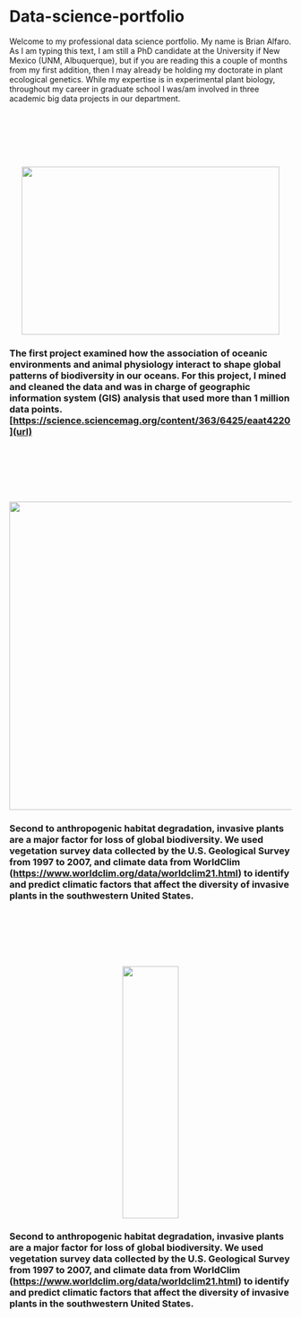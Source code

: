 # Data-science-portfolio

Welcome to my professional data science portfolio. My name is Brian Alfaro. As I am typing this text, I am still a PhD candidate at the University if New Mexico (UNM, Albuquerque), but if you are reading this a couple of months from my first addition, then I may already be holding my doctorate in plant ecological genetics. While my expertise is in experimental plant biology, throughout my career in graduate school I was/am involved in three academic big data projects in our department. <br />

<br />
<br />
<br />
<br />
<br />

<p align="center">
  <img width="460" height="300" src="https://user-images.githubusercontent.com/70289096/91776582-e78d8280-ebaa-11ea-9d67-73399dc032a3.png">
</p>

### The first project examined how the association of oceanic environments and animal physiology interact to shape global patterns of biodiversity in our oceans. For this project, I mined and cleaned the data and was in charge of geographic information system (GIS) analysis that used more than 1 million data points. [https://science.sciencemag.org/content/363/6425/eaat4220](url)

<br />
<br />
<br />
<br />
<br />

<p align="center">
  <img width="730" height="550" src="https://user-images.githubusercontent.com/70289096/91776786-67b3e800-ebab-11ea-910b-d36aad524a10.png">
</p>

### Second to anthropogenic habitat degradation, invasive plants are a major factor for loss of global biodiversity. We used vegetation survey data collected by the U.S. Geological Survey from 1997 to 2007, and climate data from WorldClim (https://www.worldclim.org/data/worldclim21.html) to identify and predict climatic factors that affect the diversity of invasive plants in the southwestern United States.

<br />
<br />
<br />
<br />
<br />

<p align="center">
  <img width="100" height="450" src="https://user-images.githubusercontent.com/70289096/91903551-a35cb980-ec60-11ea-93a3-2bf319eaa6f0.png">
</p>

### Second to anthropogenic habitat degradation, invasive plants are a major factor for loss of global biodiversity. We used vegetation survey data collected by the U.S. Geological Survey from 1997 to 2007, and climate data from WorldClim (https://www.worldclim.org/data/worldclim21.html) to identify and predict climatic factors that affect the diversity of invasive plants in the southwestern United States.



